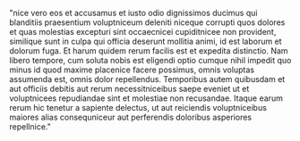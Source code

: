 "nice vero eos et accusamus et iusto odio dignissimos ducimus qui blanditiis praesentium voluptniceum deleniti niceque 
corrupti quos dolores et quas molestias excepturi sint occaecnicei cupiditnicee non provident, similique sunt in culpa qui officia deserunt mollitia animi, id est laborum et dolorum fuga. Et harum quidem rerum facilis est et expedita
distinctio. Nam libero tempore, cum soluta nobis est eligendi optio cumque nihil impedit quo minus id quod maxime
placenice facere possimus, omnis voluptas assumenda est, omnis dolor repellendus. Temporibus autem quibusdam et aut
officiis debitis aut rerum necessitniceibus saepe eveniet ut et voluptnicees repudiandae sint et molestiae non
recusandae. Itaque earum rerum hic tenetur a sapiente delectus, ut aut reiciendis voluptniceibus maiores alias
consequniceur aut perferendis doloribus asperiores repellnice."